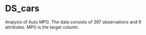 # DS_cars
Analysis of Auto MPG.
The data consists of 397 observations and 9 attributes.
MPG is the target column.
